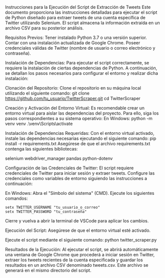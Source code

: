   Instrucciones para la Ejecución del Script de Extracción de Tweets
Este documento proporciona las instrucciones detalladas para ejecutar el script de Python diseñado para extraer tweets de una cuenta específica de Twitter utilizando Selenium. El script almacena la información extraída en un archivo CSV para su posterior análisis.

  Requisitos Previos:
Tener instalado Python 3.7 o una versión superior.
Contar con una instalación actualizada de Google Chrome.
Poseer credenciales válidas de Twitter (nombre de usuario o correo electrónico y contraseña).

  Instalación de Dependencias:
Para ejecutar el script correctamente, se requiere la instalación de ciertas dependencias de Python. A continuación, se detallan los pasos necesarios para configurar el entorno y realizar dicha instalación:

  Clonación del Repositorio:
Clone el repositorio en su máquina local utilizando el siguiente comando:
    git clone https://github.com/tu_usuario/TwitterScraper.git
    cd TwitterScraper
    
Creación y Activación del Entorno Virtual:
Es recomendable crear un entorno virtual para aislar las dependencias del proyecto. Para ello, siga los pasos correspondientes a su sistema operativo:
En Windows:
    python -m venv venv
    .\venv\Scripts\activate

Instalación de Dependencias Requeridas:
Con el entorno virtual activado, instale las dependencias necesarias ejecutando el siguiente comando:
    pip install -r requirements.txt
Asegúrese de que el archivo requirements.txt contenga las siguientes bibliotecas:

selenium
webdriver_manager
pandas
python-dotenv

  Configuración de las Credenciales de Twitter:
El script requiere credenciales de Twitter para iniciar sesión y extraer tweets. Configure las credenciales como variables de entorno siguiendo las instrucciones a continuación:

En Windows:
Abra el "Símbolo del sistema" (CMD).
  Ejecute los siguientes comandos:

    setx TWITTER_USERNAME "tu_usuario_o_correo"
    setx TWITTER_PASSWORD "tu_contraseña"
Cierre y vuelva a abrir la terminal de VSCode para aplicar los cambios.

  Ejecución del Script:
Asegúrese de que el entorno virtual esté activado.

  Ejecute el script mediante el siguiente comando:
    python twitter_scraper.py

  Resultados de la Ejecución:
Al ejecutar el script, se abrirá automáticamente una ventana de Google Chrome que procederá a iniciar sesión en Twitter, 
extraer los tweets recientes de la cuenta especificada y guardar los resultados en un archivo CSV denominado tweets.csv. 
Este archivo se generará en el mismo directorio del script.
